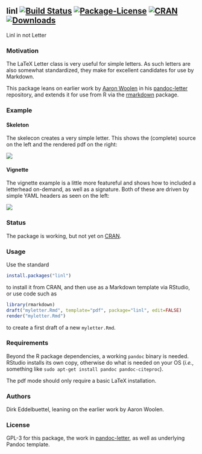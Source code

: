 ## linl [![Build Status](https://travis-ci.org/eddelbuettel/linl.svg)](https://travis-ci.org/eddelbuettel/linl) [![Package-License](http://img.shields.io/badge/license-GPL--3-brightgreen.svg?style=flat)](http://www.gnu.org/licenses/gpl-3.0.html) [![CRAN](http://www.r-pkg.org/badges/version/linl)](https://cran.r-project.org/package=linl) [![Downloads](http://cranlogs.r-pkg.org/badges/linl?color=brightgreen)](http://www.r-pkg.org/pkg/linl)

Linl in not Letter

### Motivation

The LaTeX Letter class is very useful for simple letters.  As such
letters are also somewhat standardized, they make for excellent
candidates for use by Markdown.

This package leans on earlier work by [Aaron Woolen](http://aaronwolen.com/) in his
[pandoc-letter](https://github.com/aaronwolen/pandoc-letter) repository, and extends it for use from
R via the [rmarkdown](https://cran.r-project.org/package=rmarkdown) package.

### Example

#### Skeleton

The skelecon creates a very simple letter.  This shows the (complete) source on the left and the
rendered pdf on the right:

![](https://eddelbuettel.github.io/linl/skeleton.png)

#### Vignette

The vignette example is a little more featureful and shows how to included a letterhead on-demand,
as well as a signature.  Both of these are driven by simple YAML headers as seen on the left:

![](https://eddelbuettel.github.io/linl/vignette.png)

### Status

The package is working, but not yet on [CRAN](https://cran.r-project.org/).

### Usage 

Use the standard 

```r
install.packages("linl")
```

to install it from CRAN, and then use as a Markdown template via RStudio, or use code such as

```r
library(rmarkdown)
draft("myletter.Rmd", template="pdf", package="linl", edit=FALSE)
render("myletter.Rmd")
```

to create a first draft of a new `myletter.Rmd`.

### Requirements

Beyond the R package dependencies, a working `pandoc` binary is needed. RStudio installs
its own copy, otherwise do what is needed on your OS (_i.e._, something like `sudo apt-get
install pandoc pandoc-citeproc`).

The pdf mode should only require a basic LaTeX installation.

### Authors

Dirk Eddelbuettel, leaning on the earlier work by Aaron Woolen.

### License

GPL-3 for this package, the work in [pandoc-letter](https://github.com/aaronwolen/pandoc-letter), 
as well as underlying Pandoc template.
